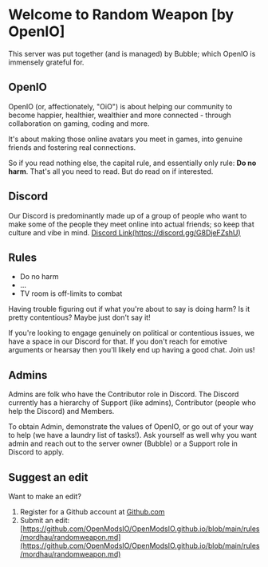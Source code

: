 # Welcome to Random Weapon [by OpenIO]

This server was put together (and is managed) by Bubble; which OpenIO is immensely grateful for.

## OpenIO
OpenIO (or, affectionately, "OiO") is about helping our community to become happier, healthier, wealthier and more connected - through collaboration on gaming, coding and more.

It's about making those online avatars you meet in games, into genuine friends and fostering real connections.

So if you read nothing else, the capital rule, and essentially only rule: **Do no harm**. That's all you need to read. But do read on if interested.

## Discord
Our Discord is predominantly made up of a group of people who want to make some of the people they meet online into actual friends; so keep that culture and vibe in mind.
[Discord Link(https://discord.gg/G8DjeFZshU)](https://discord.gg/G8DjeFZshU)

## Rules
 * Do no harm
 * ...
 * TV room is off-limits to combat

Having trouble figuring out if what you're about to say is doing harm? Is it pretty contentious? Maybe just don't say it!

If you're looking to engage genuinely on political or contentious issues, we have a space in our Discord for that. If you don't reach for emotive arguments or hearsay then you'll likely end up having a good chat. Join us!

## Admins
Admins are folk who have the Contributor role in Discord. The Discord currently has a hierarchy of Support (like admins), Contributor (people who help the Discord) and Members.

To obtain Admin, demonstrate the values of OpenIO, or go out of your way to help (we have a laundry list of tasks!). Ask yourself as well why you want admin and reach out to the server owner (Bubble) or a Support role in Discord to apply.

## Suggest an edit
Want to make an edit?
1. Register for a Github account at [Github.com](https://github.com)
2. Submit an edit: [https://github.com/OpenModsIO/OpenModsIO.github.io/blob/main/rules/mordhau/randomweapon.md](https://github.com/OpenModsIO/OpenModsIO.github.io/blob/main/rules/mordhau/randomweapon.md)
